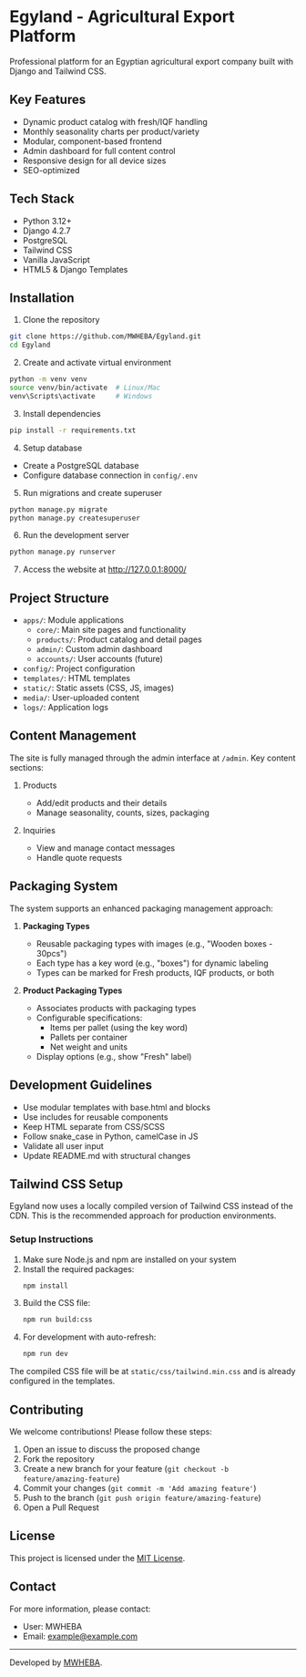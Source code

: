 # Egyland - Agricultural Export Platform

Professional platform for an Egyptian agricultural export company built with Django and Tailwind CSS.

## Key Features

- Dynamic product catalog with fresh/IQF handling
- Monthly seasonality charts per product/variety
- Modular, component-based frontend
- Admin dashboard for full content control
- Responsive design for all device sizes
- SEO-optimized

## Tech Stack

- Python 3.12+
- Django 4.2.7
- PostgreSQL
- Tailwind CSS
- Vanilla JavaScript
- HTML5 & Django Templates

## Installation

1. Clone the repository
```bash
git clone https://github.com/MWHEBA/Egyland.git
cd Egyland
```

2. Create and activate virtual environment
```bash
python -m venv venv
source venv/bin/activate  # Linux/Mac
venv\Scripts\activate     # Windows
```

3. Install dependencies
```bash
pip install -r requirements.txt
```

4. Setup database
- Create a PostgreSQL database
- Configure database connection in `config/.env`

5. Run migrations and create superuser
```bash
python manage.py migrate
python manage.py createsuperuser
```

6. Run the development server
```bash
python manage.py runserver
```

7. Access the website at http://127.0.0.1:8000/

## Project Structure

- `apps/`: Module applications
  - `core/`: Main site pages and functionality
  - `products/`: Product catalog and detail pages
  - `admin/`: Custom admin dashboard
  - `accounts/`: User accounts (future)
- `config/`: Project configuration
- `templates/`: HTML templates
- `static/`: Static assets (CSS, JS, images)
- `media/`: User-uploaded content
- `logs/`: Application logs

## Content Management

The site is fully managed through the admin interface at `/admin`. Key content sections:

1. Products
   - Add/edit products and their details
   - Manage seasonality, counts, sizes, packaging

2. Inquiries
   - View and manage contact messages
   - Handle quote requests

## Packaging System

The system supports an enhanced packaging management approach:

1. **Packaging Types**
   - Reusable packaging types with images (e.g., "Wooden boxes - 30pcs")
   - Each type has a key word (e.g., "boxes") for dynamic labeling
   - Types can be marked for Fresh products, IQF products, or both

2. **Product Packaging Types**
   - Associates products with packaging types
   - Configurable specifications:
     - Items per pallet (using the key word)
     - Pallets per container
     - Net weight and units
   - Display options (e.g., show "Fresh" label)

## Development Guidelines

- Use modular templates with base.html and blocks
- Use includes for reusable components
- Keep HTML separate from CSS/SCSS
- Follow snake_case in Python, camelCase in JS
- Validate all user input
- Update README.md with structural changes

## Tailwind CSS Setup

Egyland now uses a locally compiled version of Tailwind CSS instead of the CDN. This is the recommended approach for production environments.

### Setup Instructions

1. Make sure Node.js and npm are installed on your system
2. Install the required packages:
   ```bash
   npm install
   ```
3. Build the CSS file:
   ```bash
   npm run build:css
   ```
4. For development with auto-refresh:
   ```bash
   npm run dev
   ```

The compiled CSS file will be at `static/css/tailwind.min.css` and is already configured in the templates.

## Contributing

We welcome contributions! Please follow these steps:

1. Open an issue to discuss the proposed change
2. Fork the repository
3. Create a new branch for your feature (`git checkout -b feature/amazing-feature`)
4. Commit your changes (`git commit -m 'Add amazing feature'`)
5. Push to the branch (`git push origin feature/amazing-feature`)
6. Open a Pull Request

## License

This project is licensed under the [MIT License](LICENSE).

## Contact

For more information, please contact:
- User: MWHEBA
- Email: [example@example.com](mailto:example@example.com)

---

Developed by [MWHEBA](https://github.com/MWHEBA). 
